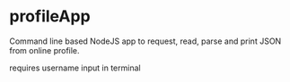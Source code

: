 # profileApp

Command line based NodeJS app to request, read, parse and print JSON from online profile.

requires username input in terminal